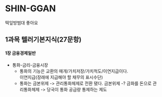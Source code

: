 # SHIN-GGAN
떡잎방범대
좋아요
 
## 1과목 텔러기본지식(27문항)
 #### 1장 금융경제일반
 * 통화-금리-금융시장
   - 통화의 기능은 교환의 매개/가치저장/가치척도/이연지급이다.  
      이연지급(장래에 지급해야 할 채무의 표시수단)
   - 통화는 금본위제 -> 관리통화체제로 전환 됐다.
      금본위제 -? 금화를 돈으로
      관리통화체제 -> 당국이 통화 공급량 통제하는 제도
